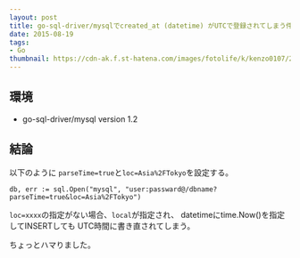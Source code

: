```yaml
---
layout: post
title: go-sql-driver/mysqlでcreated_at (datetime) がUTCで登録されてしまう件
date: 2015-08-19
tags:
- Go
thumbnail: https://cdn-ak.f.st-hatena.com/images/fotolife/k/kenzo0107/20150819/20150819234635.gif
---
```


## 環境
- go-sql-driver/mysql version 1.2

## 結論

以下のように `parseTime=true`と`loc=Asia%2FTokyo`を設定する。

```
db, err := sql.Open("mysql", "user:passward@/dbname?parseTime=true&loc=Asia%2FTokyo")
```

`loc=xxxx`の指定がない場合、`local`が指定され、
datetimeにtime.Now()を指定してINSERTしても
UTC時間に書き直されてしまう。


ちょっとハマりました。
